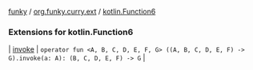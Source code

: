 [funky](../../index.md) / [org.funky.curry.ext](../index.md) / [kotlin.Function6](.)

### Extensions for kotlin.Function6

| [invoke](invoke.md) | `operator fun <A, B, C, D, E, F, G> ((A, B, C, D, E, F) -> G).invoke(a: A): (B, C, D, E, F) -> G` |

